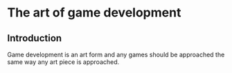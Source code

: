 # The art of game development

## Introduction

Game development is an art form and any games should be approached the same way any art piece is approached.
